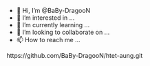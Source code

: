 - 👋 Hi, I’m @BaBy-DragooN
- 👀 I’m interested in ...
- 🌱 I’m currently learning ...
- 💞️ I’m looking to collaborate on ...
- 📫 How to reach me ...

<!---
BaBy-DragooN/BaBy-DragooN is a ✨ special ✨ repository because its `README.md` (this file) appears on your GitHub profile.
You can click the Preview link to take a look at your changes.
--->https://github.com/BaBy-DragooN/htet-aung.git
